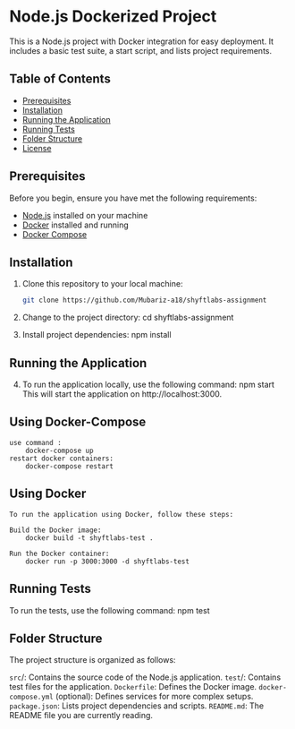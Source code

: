 # Node.js Dockerized Project

This is a Node.js project with Docker integration for easy deployment. It includes a basic test suite, a start script, and lists project requirements.

## Table of Contents

- [Prerequisites](#prerequisites)
- [Installation](#installation)
- [Running the Application](#running-the-application)
- [Running Tests](#running-tests)
- [Folder Structure](#folder-structure)
- [License](#license)

## Prerequisites

Before you begin, ensure you have met the following requirements:

- [Node.js](https://nodejs.org/) installed on your machine
- [Docker](https://www.docker.com/get-started) installed and running
- [Docker Compose](https://docs.docker.com/compose/install/)

## Installation

1. Clone this repository to your local machine:

   ```bash
   git clone https://github.com/Mubariz-a18/shyftlabs-assignment


2. Change to the project directory:
    cd shyftlabs-assignment

3. Install project dependencies:
    npm install

## Running the Application

4. To run the application locally, use the following command:
    npm start
    This will start the application on http://localhost:3000.

## Using Docker-Compose
    use command : 
        docker-compose up
    restart docker containers:
        docker-compose restart



## Using Docker
    To run the application using Docker, follow these steps:

    Build the Docker image: 
        docker build -t shyftlabs-test .

    Run the Docker container:
        docker run -p 3000:3000 -d shyftlabs-test


## Running Tests

To run the tests, use the following command:
    npm test

## Folder Structure

The project structure is organized as follows:

`src`/: Contains the source code of the Node.js application.
`test`/: Contains test files for the application.
`Dockerfile`: Defines the Docker image.
`docker-compose.yml` (optional): Defines services for more complex setups.
`package.json`: Lists project dependencies and scripts.
`README.md`: The README file you are currently reading.
